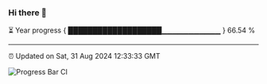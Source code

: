 ### Hi there 👋

⏳ Year progress { ███████████████████▁▁▁▁▁▁▁▁▁▁▁ } 66.54 %

---

⏰ Updated on Sat, 31 Aug 2024 12:33:33 GMT

![Progress Bar CI](https://github.com/liununu/liununu/workflows/Progress%20Bar%20CI/badge.svg)

